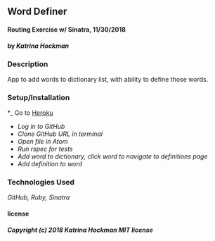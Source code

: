 ## **Word Definer**

#### Routing Exercise w/ Sinatra, 11/30/2018

#### by _Katrina Hockman_

### Description
  App to add words to dictionary list, with ability to define those words.

### Setup/Installation

*_ Go to [Heroku](https://evening-everglades-58431.herokuapp.com/)
* _Log in to GitHub_
* _Clone GitHub URL in terminal_
* _Open file in Atom_
* _Run rspec for tests_
* _Add word to dictionary, click word to navigate to definitions page_
* _Add definition to word_


### Technologies Used

_GitHub, Ruby, Sinatra_




#### license
##### Copyright (c) 2018 *Katrina Hockman* MIT license
